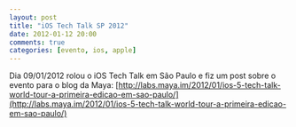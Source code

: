 ```yaml
---
layout: post
title: "iOS Tech Talk SP 2012"
date: 2012-01-12 20:00
comments: true
categories: [evento, ios, apple]
---
```


Dia 09/01/2012 rolou o iOS Tech Talk em São Paulo e fiz um post sobre o evento para o blog da Maya: 
[http://labs.maya.im/2012/01/ios-5-tech-talk-world-tour-a-primeira-edicao-em-sao-paulo/](http://labs.maya.im/2012/01/ios-5-tech-talk-world-tour-a-primeira-edicao-em-sao-paulo/)
